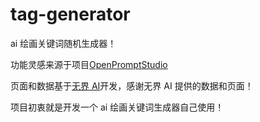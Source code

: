 # tag-generator

ai 绘画关键词随机生成器！

功能灵感来源于项目[OpenPromptStudio](https://github.com/Moonvy/OpenPromptStudio)

页面和数据基于[无界 AI](https://www.wujieai.com/tag-generator)开发，感谢无界 AI 提供的数据和页面！

项目初衷就是开发一个 ai 绘画关键词生成器自己使用！
